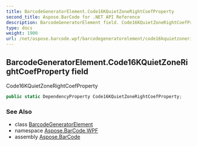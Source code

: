 ```yaml
---
title: BarcodeGeneratorElement.Code16KQuietZoneRightCoefProperty
second_title: Aspose.BarCode for .NET API Reference
description: BarcodeGeneratorElement field. Code16KQuietZoneRightCoefProperty
type: docs
weight: 1900
url: /net/aspose.barcode.wpf/barcodegeneratorelement/code16kquietzonerightcoefproperty/
---
```

## BarcodeGeneratorElement.Code16KQuietZoneRightCoefProperty field

Code16KQuietZoneRightCoefProperty

```csharp
public static DependencyProperty Code16KQuietZoneRightCoefProperty;
```

### See Also

* class [BarcodeGeneratorElement](../)
* namespace [Aspose.BarCode.WPF](../../../aspose.barcode.wpf/)
* assembly [Aspose.BarCode](../../../)


